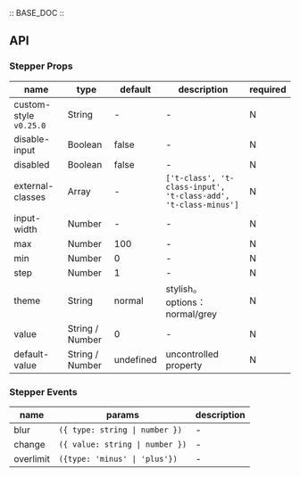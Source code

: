 :: BASE_DOC ::

## API

### Stepper Props

name | type | default | description | required
-- | -- | -- | -- | --
custom-style `v0.25.0` | String | - | \- | N
disable-input | Boolean | false | \- | N
disabled | Boolean | false | \- | N
external-classes | Array | - | `['t-class', 't-class-input', 't-class-add', 't-class-minus']` | N
input-width | Number | - | \- | N
max | Number | 100 | \- | N
min | Number | 0 | \- | N
step | Number | 1 | \- | N
theme | String | normal | stylish。options：normal/grey | N
value | String / Number | 0 | \- | N
default-value | String / Number | undefined | uncontrolled property | N

### Stepper Events

name | params | description
-- | -- | --
blur | `({ type: string \| number })` | \-
change | `({ value: string \| number })` | \-
overlimit | `({type: 'minus' \| 'plus'})` | \-
